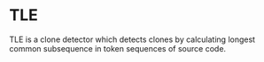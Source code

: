 # TLE
TLE is a clone detector which detects clones by calculating longest common subsequence in token sequences of source code.
